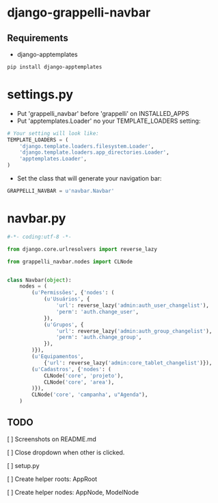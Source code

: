 # django-grappelli-navbar

## Requirements

 * django-apptemplates
```sh
pip install django-apptemplates
```


# settings.py

 * Put 'grappelli_navbar' before 'grappelli' on INSTALLED_APPS
 * Put 'apptemplates.Loader' no your TEMPLATE_LOADERS setting:

```python
# Your setting will look like:
TEMPLATE_LOADERS = (
    'django.template.loaders.filesystem.Loader',
    'django.template.loaders.app_directories.Loader',
    'apptemplates.Loader',
)

```
 * Set the class that will generate your navigation bar:

```python
GRAPPELLI_NAVBAR = u'navbar.Navbar'
```

# navbar.py

```python
#-*- coding:utf-8 -*-

from django.core.urlresolvers import reverse_lazy

from grappelli_navbar.nodes import CLNode


class Navbar(object):
    nodes = (
        (u'Permissões', {'nodes': (
            (u'Usuários', {
                'url': reverse_lazy('admin:auth_user_changelist'),
                'perm': 'auth.change_user',
            }),
            (u'Grupos', {
                'url': reverse_lazy('admin:auth_group_changelist'),
                'perm': 'auth.change_group',
            }),
        )}),
        (u'Equipamentos',
            {'url': reverse_lazy('admin:core_tablet_changelist')}),
        (u'Cadastros', {'nodes': (
            CLNode('core', 'projeto'),
            CLNode('core', 'area'),
        )}),
        CLNode('core', 'campanha', u"Agenda"),
    )
```


## TODO

[ ] Screenshots on README.md

[ ] Close dropdown when other is clicked.

[ ] setup.py

[ ] Create helper roots: AppRoot

[ ] Create helper nodes: AppNode, ModelNode

